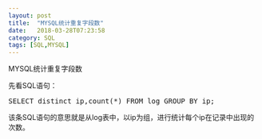 ```yaml
---
layout: post
title:  "MYSQL统计重复字段数"
date:   2018-03-28T07:23:58
category: SQL
tags: [SQL,MYSQL]
---
```


MYSQL统计重复字段数

<p>先看SQL语句：</p><pre class="brush:sql;toolbar:false">SELECT&nbsp;distinct&nbsp;ip,count(*)&nbsp;FROM&nbsp;log&nbsp;GROUP&nbsp;BY&nbsp;ip;</pre><p>该条SQL语句的意思就是从log表中，以ip为组，进行统计每个ip在记录中出现的次数。<br/></p>